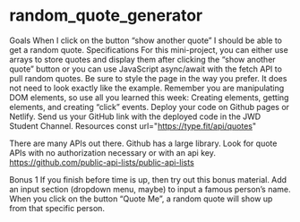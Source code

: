 # random_quote_generator

Goals
When I click on the button “show another quote” I should be able to get a random quote.
Specifications
For this mini-project, you can either use arrays to store quotes and display them after clicking the “show another quote” button or you can use JavaScript async/await with the fetch API to pull random quotes.
Be sure to style the page in the way you prefer. It does not need to look exactly like the example.
Remember you are manipulating DOM elements, so use all you learned this week: Creating elements, getting elements, and creating “click” events.
Deploy your code on Github pages or Netlify.
Send us your GitHub link with the deployed code in the JWD Student Channel.
Resources
const url="https://type.fit/api/quotes"

There are many APIs out there. Github has a large library. Look for quote APIs with no authorization necessary or with an api key. https://github.com/public-api-lists/public-api-lists

Bonus 1
If you finish before time is up, then try out this bonus material.
Add an input section (dropdown menu, maybe) to input a famous person’s name.
When you click on the button “Quote Me”, a random quote will show up from that specific person.
